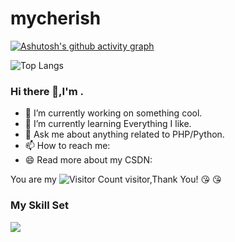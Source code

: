 # mycherish

[![Ashutosh's github activity graph](https://github-readme-activity-graph.vercel.app/graph?username=mycherish&theme=react)](https://github.com/ashutosh00710/github-readme-activity-graph)

![Top Langs](https://github-readme-stats.vercel.app/api/top-langs/?username=mycherish&layout=compact&theme=tokyonight)

### Hi there 👋,I'm .

- 🔭 I’m currently working on something cool.
- 🌱 I’m currently learning Everything I like.
- 💬 Ask me about anything related to PHP/Python.
- 📫 How to reach me: 
- 😄 Read more about my CSDN: 

You are my ![Visitor Count](https://profile-counter.glitch.me/wisdom-zhe/count.svg) visitor,Thank You! :kissing_heart: :kissing_heart:

### My Skill Set

![](https://github-readme-stats.vercel.app/api?username=mycherish&show_icons=true&theme=transparent)

